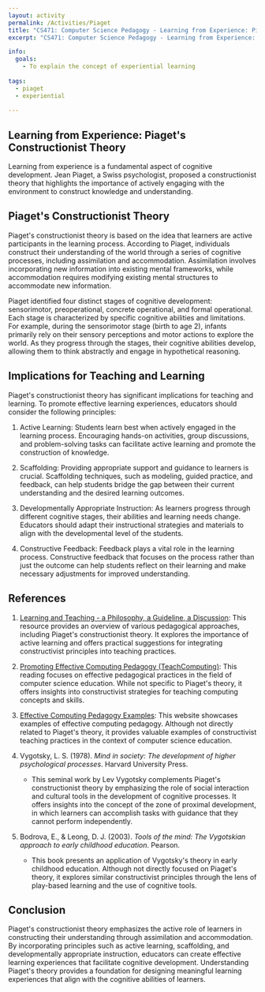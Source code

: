 ```yaml
---
layout: activity
permalink: /Activities/Piaget
title: "CS471: Computer Science Pedagogy - Learning from Experience: Piaget's Constructionist Theory"
excerpt: "CS471: Computer Science Pedagogy - Learning from Experience: Piaget's Constructionist Theory"

info:
  goals: 
    - To explain the concept of experiential learning
        
tags:
  - piaget
  - experiential
  
---
```


## Learning from Experience: Piaget's Constructionist Theory
Learning from experience is a fundamental aspect of cognitive development. Jean Piaget, a Swiss psychologist, proposed a constructionist theory that highlights the importance of actively engaging with the environment to construct knowledge and understanding. 

## Piaget's Constructionist Theory
Piaget's constructionist theory is based on the idea that learners are active participants in the learning process. According to Piaget, individuals construct their understanding of the world through a series of cognitive processes, including assimilation and accommodation. Assimilation involves incorporating new information into existing mental frameworks, while accommodation requires modifying existing mental structures to accommodate new information.

Piaget identified four distinct stages of cognitive development: sensorimotor, preoperational, concrete operational, and formal operational. Each stage is characterized by specific cognitive abilities and limitations. For example, during the sensorimotor stage (birth to age 2), infants primarily rely on their sensory perceptions and motor actions to explore the world. As they progress through the stages, their cognitive abilities develop, allowing them to think abstractly and engage in hypothetical reasoning.

## Implications for Teaching and Learning
Piaget's constructionist theory has significant implications for teaching and learning. To promote effective learning experiences, educators should consider the following principles:

1. Active Learning: Students learn best when actively engaged in the learning process. Encouraging hands-on activities, group discussions, and problem-solving tasks can facilitate active learning and promote the construction of knowledge.

2. Scaffolding: Providing appropriate support and guidance to learners is crucial. Scaffolding techniques, such as modeling, guided practice, and feedback, can help students bridge the gap between their current understanding and the desired learning outcomes.

3. Developmentally Appropriate Instruction: As learners progress through different cognitive stages, their abilities and learning needs change. Educators should adapt their instructional strategies and materials to align with the developmental level of the students.

4. Constructive Feedback: Feedback plays a vital role in the learning process. Constructive feedback that focuses on the process rather than just the outcome can help students reflect on their learning and make necessary adjustments for improved understanding.

## References

1. [Learning and Teaching - a Philosophy, a Guideline, a Discussion](http://ispython.com/pedagogy/): This resource provides an overview of various pedagogical approaches, including Piaget's constructionist theory. It explores the importance of active learning and offers practical suggestions for integrating constructivist principles into teaching practices.

2. [Promoting Effective Computing Pedagogy (TeachComputing)](https://teachcomputing.org/pedagogy): This reading focuses on effective pedagogical practices in the field of computer science education. While not specific to Piaget's theory, it offers insights into constructivist strategies for teaching computing concepts and skills.

3. [Effective Computing Pedagogy Examples](https://blog.teachcomputing.org/tag/pedagogy/): This website showcases examples of effective computing pedagogy. Although not directly related to Piaget's theory, it provides valuable examples of constructivist teaching practices in the context of computer science education.

4. Vygotsky, L. S. (1978). *Mind in society: The development of higher psychological processes*. Harvard University Press.
    - This seminal work by Lev Vygotsky complements Piaget's constructionist theory by emphasizing the role of social interaction and cultural tools in the development of cognitive processes. It offers insights into the concept of the zone of proximal development, in which learners can accomplish tasks with guidance that they cannot perform independently.

5. Bodrova, E., & Leong, D. J. (2003). *Tools of the mind: The Vygotskian approach to early childhood education*. Pearson.
    - This book presents an application of Vygotsky's theory in early childhood education. Although not directly focused on Piaget's theory, it explores similar constructivist principles through the lens of play-based learning and the use of cognitive tools.

## Conclusion
Piaget's constructionist theory emphasizes the active role of learners in constructing their understanding through assimilation and accommodation. By incorporating principles such as active learning, scaffolding, and developmentally appropriate instruction, educators can create effective learning experiences that facilitate cognitive development. Understanding Piaget's theory provides a foundation for designing meaningful learning experiences that align with the cognitive abilities of learners.
